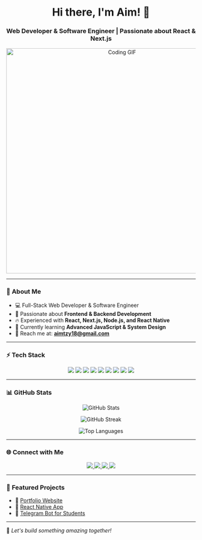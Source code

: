 <h1 align="center">Hi there, I'm Aim! 👋</h1>
<h3 align="center">Web Developer & Software Engineer | Passionate about React & Next.js</h3>

<p align="center">
  <img src="https://media.giphy.com/media/qgQUggAC3Pfv687qPC/giphy.gif" width="600" alt="Coding GIF">
</p>

---

### 🚀 **About Me**
- 💻 Full-Stack Web Developer & Software Engineer  
- 🎯 Passionate about **Frontend & Backend Development**  
- 🔥 Experienced with **React, Next.js, Node.js, and React Native**  
- 🌱 Currently learning **Advanced JavaScript & System Design**  
- 📩 Reach me at: **[aimtzy18@gmail.com](mailto:aimtzy18@gmail.com)**  

---

### ⚡ **Tech Stack**
<p align="center">
  <img src="https://img.shields.io/badge/HTML5-%23E34F26.svg?style=for-the-badge&logo=html5&logoColor=white">
  <img src="https://img.shields.io/badge/CSS3-%231572B6.svg?style=for-the-badge&logo=css3&logoColor=white">
  <img src="https://img.shields.io/badge/JavaScript-%23F7DF1E.svg?style=for-the-badge&logo=javascript&logoColor=black">
  <img src="https://img.shields.io/badge/React-%2361DAFB.svg?style=for-the-badge&logo=react&logoColor=black">
  <img src="https://img.shields.io/badge/Next.js-black?style=for-the-badge&logo=next.js&logoColor=white">
  <img src="https://img.shields.io/badge/Node.js-%23339933.svg?style=for-the-badge&logo=node.js&logoColor=white">
  <img src="https://img.shields.io/badge/React_Native-%2361DAFB.svg?style=for-the-badge&logo=react&logoColor=black">
  <img src="https://img.shields.io/badge/Git-%23F05033.svg?style=for-the-badge&logo=git&logoColor=white">
  <img src="https://img.shields.io/badge/GitHub-%23181717.svg?style=for-the-badge&logo=github&logoColor=white">
</p>

---

### 📊 **GitHub Stats**

<p align="center">
  <img src="https://github-readme-stats.vercel.app/api?username=AimTzy-cloud&show_icons=true&theme=radical" alt="GitHub Stats" />
</p>

<p align="center">
  <img src="https://github-readme-streak-stats.herokuapp.com/?user=AimTzy-cloud&theme=radical" alt="GitHub Streak" />
</p>

<p align="center">
  <img src="https://github-readme-stats.vercel.app/api/top-langs/?username=AimTzy-cloud&layout=compact&theme=radical" alt="Top Languages" />
</p>

---

### 🌐 **Connect with Me**
<p align="center">
  <a href="https://www.linkedin.com/in/muhamad-rizki-ardiansyah-a79067311/">
    <img src="https://img.shields.io/badge/LinkedIn-%230077B5.svg?style=for-the-badge&logo=linkedin&logoColor=white">
  </a>
  <a href="https://github.com/AimTzy-cloud">
    <img src="https://img.shields.io/badge/GitHub-%23181717.svg?style=for-the-badge&logo=github&logoColor=white">
  </a>
  <a href="https://x.com/tzy_aim81917">
    <img src="https://img.shields.io/badge/Twitter-%231DA1F2.svg?style=for-the-badge&logo=twitter&logoColor=white">
  </a>
  <a href="mailto:aimtzy18@gmail.com">
    <img src="https://img.shields.io/badge/Gmail-%23D14836.svg?style=for-the-badge&logo=gmail&logoColor=white">
  </a>
</p>

---

### 📌 **Featured Projects**
- 🔹 [Portfolio Website](https://aimtzy-cloud.github.io/portfolio-bootstrap/)  
- 🔹 [React Native App](https://github.com/aim-tzy/react-native-app)  
- 🔹 [Telegram Bot for Students](https://github.com/aim-tzy/telegram-bot)  

---

🚀 _Let's build something amazing together!_  
